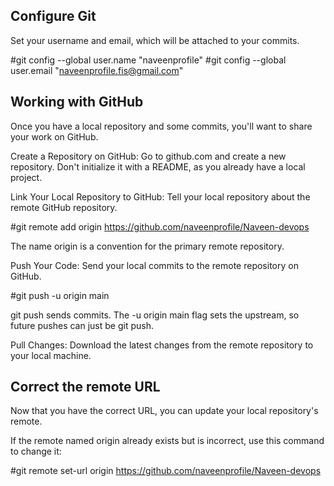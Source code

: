 Configure Git 
-------------
Set your username and email, which will be attached to your commits.

#git config --global user.name "naveenprofile"
#git config --global user.email "naveenprofile.fis@gmail.com"


Working with GitHub 
-------------------
Once you have a local repository and some commits, you'll want to share your work on GitHub.

Create a Repository on GitHub: Go to github.com and create a new repository. Don't initialize it with a README, as you already have a local project.

Link Your Local Repository to GitHub: Tell your local repository about the remote GitHub repository.

#git remote add origin https://github.com/naveenprofile/Naveen-devops


The name origin is a convention for the primary remote repository.

Push Your Code: Send your local commits to the remote repository on GitHub.

#git push -u origin main

git push sends commits. The -u origin main flag sets the upstream, so future pushes can just be git push.

Pull Changes: Download the latest changes from the remote repository to your local machine.


Correct the remote URL
----------------------

Now that you have the correct URL, you can update your local repository's remote.

If the remote named origin already exists but is incorrect, use this command to change it:

#git remote set-url origin https://github.com/naveenprofile/Naveen-devops